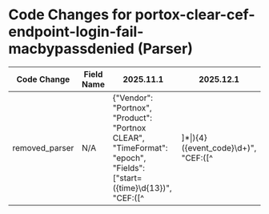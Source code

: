 # Code Changes for portox-clear-cef-endpoint-login-fail-macbypassdenied (Parser)

| Code Change | Field Name | 2025.11.1 | 2025.12.1 |
|-------------|------------|-----------|------------|
| removed_parser | N/A | {"Vendor": "Portnox", "Product": "Portnox CLEAR", "TimeFormat": "epoch", "Fields": ["start=({time}\d{13})", "CEF:([^|]*\|){4}({event_code}\d+)", "CEF:([^|]*\|){5}({event_name}[^|]+)", "src=({src_ip}((([0-9a-fA-F.]{0,4}):{1,2}){1,7}([0-9a-fA-F]){0,4})|(((25[0-5]|(2[0-4]|1\d|[0-9]|)\d)\.?\b){4}))(:({src_port}\d+))?", "dst=({dest_ip}((([0-9a-fA-F.]{0,4}):{1,2}){1,7}([0-9a-fA-F]){0,4})|(((25[0-5]|(2[0-4]|1\d|[0-9]|)\d)\.?\b){4}))(:({dest_port}\d+))?", "cs4=(unknown|({auth_method}[^=]+?))\s\w+=", "cs2=({policy_name}[^=]+?)\s\w+=", "msg=({additional_info}[^=]+?)\s\w+=", "duser=(({domain}[^\\=]+)\\+)?({user}[\w\.\-\!\#\^\~]{1,40}\$?)"], "Name": "portox-clear-cef-endpoint-login-fail-macbypassdenied", "Conditions": ["|Portnox", "|CLEAR|", "act=Access", "|MAC bypass denied|"], "ParserVersion": "v1.0.0"} | N/A |